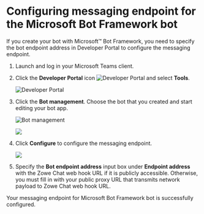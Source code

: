 # Configuring messaging endpoint for the Microsoft Bot Framework bot

If you create your bot with Microsoft™ Bot Framework, you need to specify the bot endpoint address in Developer Portal to configure the messaging endpoint.

1.  Launch and log in your Microsoft Teams client.

2.  Click the **Developer Portal** icon ![Developer Portal](pathname:///v2.6.x/images/zowe-chat/teams_developer_icon.png) and select **Tools**.

    ![Developer Portal](pathname:///v2.6.x/images/zowe-chat/teams_developer_portal_apps.png)

3.  Click the **Bot management**. Choose the bot that you created and start editing your bot app.

    ![Bot management](pathname:///v2.6.x/images/zowe-chat/teams_bot_management.png "Bot management")

    ![](pathname:///v2.6.x/images/zowe-chat/teams_yourbot.png)

4.  Click **Configure** to configure the messaging endpoint.

    ![](pathname:///v2.6.x/images/zowe-chat/teams_endpoint.png)

5.  Specify the **Bot endpoint address** input box under **Endpoint address** with the Zowe Chat web hook URL if it is publicly accessible. Otherwise, you must fill in with your public proxy URL that transmits network payload to Zowe Chat web hook URL.


Your messaging endpoint for Microsoft Bot Framework bot is successfully configured.
